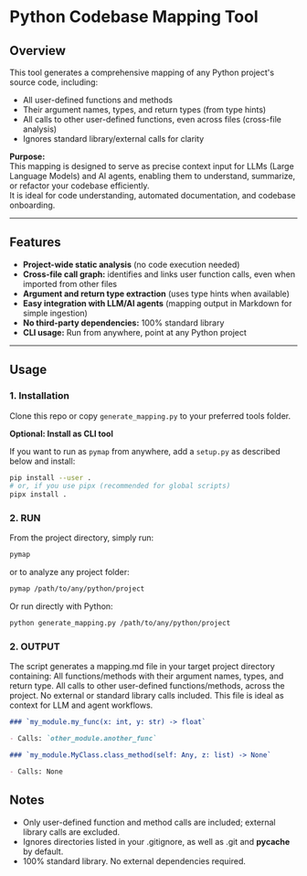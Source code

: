 # Python Codebase Mapping Tool

## Overview

This tool generates a comprehensive mapping of any Python project's source code, including:

- All user-defined functions and methods
- Their argument names, types, and return types (from type hints)
- All calls to other user-defined functions, even across files (cross-file analysis)
- Ignores standard library/external calls for clarity

**Purpose:**  
This mapping is designed to serve as precise context input for LLMs (Large Language Models) and AI agents, enabling them to understand, summarize, or refactor your codebase efficiently.  
It is ideal for code understanding, automated documentation, and codebase onboarding.

---

## Features

- **Project-wide static analysis** (no code execution needed)
- **Cross-file call graph:** identifies and links user function calls, even when imported from other files
- **Argument and return type extraction** (uses type hints when available)
- **Easy integration with LLM/AI agents** (mapping output in Markdown for simple ingestion)
- **No third-party dependencies:** 100% standard library
- **CLI usage:** Run from anywhere, point at any Python project

---

## Usage

### 1. Installation

Clone this repo or copy `generate_mapping.py` to your preferred tools folder.

**Optional: Install as CLI tool**

If you want to run as `pymap` from anywhere, add a `setup.py` as described below and install:

```bash
pip install --user .
# or, if you use pipx (recommended for global scripts)
pipx install .


```

### 2. RUN

From the project directory, simply run:

```bash
pymap
```

or to analyze any project folder:

```bash
pymap /path/to/any/python/project
```

Or run directly with Python:

```bash
python generate_mapping.py /path/to/any/python/project
```

### 2. OUTPUT

The script generates a mapping.md file in your target project directory containing:
All functions/methods with their argument names, types, and return type.
All calls to other user-defined functions/methods, across the project.
No external or standard library calls included.
This file is ideal as context for LLM and agent workflows.

```markdown
### `my_module.my_func(x: int, y: str) -> float`

- Calls: `other_module.another_func`

### `my_module.MyClass.class_method(self: Any, z: list) -> None`

- Calls: None
```

## Notes

- Only user-defined function and method calls are included; external library calls are excluded.
- Ignores directories listed in your .gitignore, as well as .git and **pycache** by default.
- 100% standard library. No external dependencies required.
